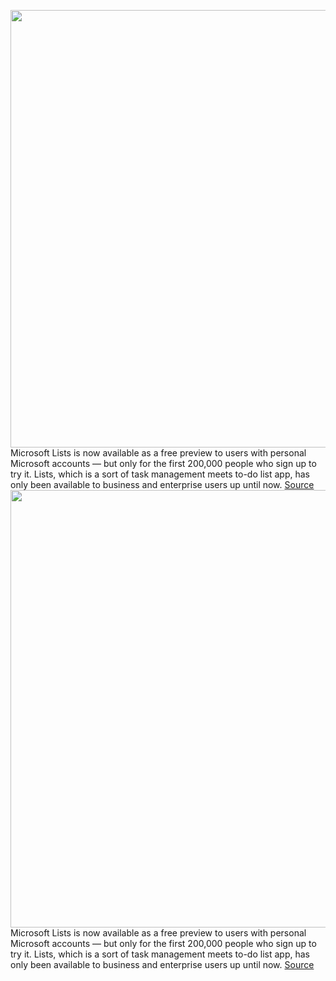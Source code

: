 <img src='https://cdn.vox-cdn.com/thumbor/G0R-Z34EHmaMF5nnXD-SLVfyUG0=/0x0:1264x843/1200x800/filters:focal(653x293:891x531)/cdn.vox-cdn.com/uploads/chorus_image/image/70460026/microsoft_lists_preview.0.jpeg' width='700px' /><br/>
Microsoft Lists is now available as a free preview to users with personal Microsoft accounts — but only for the first 200,000 people who sign up to try it. Lists, which is a sort of task management meets to-do list app, has only been available to business and enterprise users up until now.
<a href='https://www.theverge.com/2022/2/1/22913011/microsoft-lists-preview-personal-accounts'> Source <a/><img src='https://cdn.vox-cdn.com/thumbor/G0R-Z34EHmaMF5nnXD-SLVfyUG0=/0x0:1264x843/1200x800/filters:focal(653x293:891x531)/cdn.vox-cdn.com/uploads/chorus_image/image/70460026/microsoft_lists_preview.0.jpeg' width='700px' /><br/>
Microsoft Lists is now available as a free preview to users with personal Microsoft accounts — but only for the first 200,000 people who sign up to try it. Lists, which is a sort of task management meets to-do list app, has only been available to business and enterprise users up until now.
<a href='https://www.theverge.com/2022/2/1/22913011/microsoft-lists-preview-personal-accounts'> Source <a/>